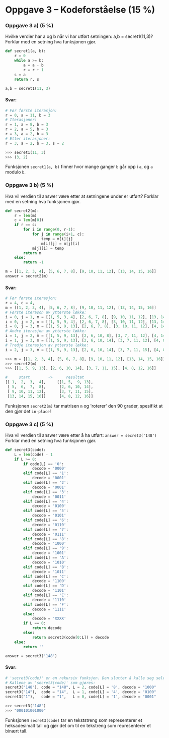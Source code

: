 # Oppgave 3 – Kodeforståelse (15 %)

### Oppgave 3 a) (5 %)

Hvilke verdier har a og b når vi har utført setningen: a,b = secret1(11,3)?
Forklar med en setning hva funksjonen gjør.

``` python
def secret1(a, b):
    r = 0
    while a >= b:
        a = a - b
        r = r + 1
    s = a
    return r, s

a,b = secret1(11, 3)
```

#### Svar:

``` python
# Før første iterasjon:
r = 0, a = 11, b = 3
# Iterasjoner:
r = 1, a = 8, b = 3
r = 2, a = 5, b = 3
r = 3, a = 2, b = 3
# Etter iterasjoner:
r = 3, a = 2, b = 3, s = 2

>>> secret1(11, 3)
>>> (3, 2)
```

Funksjonen `secret1(a, b)` finner hvor mange ganger `b` går opp i `a`, og `a` modulo `b`.

### Oppgave 3 b) (5 %)

Hva vil verdien til answer være etter at setningene under er utført?
Forklar med en setning hva funksjonen gjør.

``` python
def secret2(m):
    r = len(m)
    c = len(m[0])
    if r == c:
        for i in range(0, r-1):
            for j in range(i+1, c):
                temp = m[i][j]
                m[i][j] = m[j][i]
            m[j][i] = temp
        return m
    else:
        return -1

m = [[1, 2, 3, 4], [5, 6, 7, 8], [9, 10, 11, 12], [13, 14, 15, 16]]
answer = secret2(m)
```

#### Svar:

``` python
# Før første iterasjon:
r = 4, c = 4,
m = [[1, 2, 3, 4], [5, 6, 7, 8], [9, 10, 11, 12], [13, 14, 15, 16]]
# Første iterason av ytterste løkke:
i = 0, j = 1, m = [[1, 5, 3, 4], [2, 6, 7, 8], [9, 10, 11, 12], [13, 14, 15, 16]]
i = 0, j = 2, m = [[1, 5, 9, 4], [2, 6, 7, 8], [3, 10, 11, 12], [13, 14, 15, 16]]
i = 0, j = 3, m = [[1, 5, 9, 13], [2, 6, 7, 8], [3, 10, 11, 12], [4, 14, 15, 16]]
# Andre iterasjon av ytterste løkke:
i = 1, j = 2, m = [[1, 5, 9, 13], [2, 6, 10, 8], [3, 7, 11, 12], [4, 14, 15, 16]]
i = 1, j = 3, m = [[1, 5, 9, 13], [2, 6, 10, 14], [3, 7, 11, 12], [4, 8, 15, 16]]
# Tredje iterasjon av ytterste løkke:
i = 2, j = 3, m = [[1, 5, 9, 13], [2, 6, 10, 14], [3, 7, 11, 15], [4, 8, 12, 16]]

>>> m = [[1, 2, 3, 4], [5, 6, 7, 8], [9, 10, 11, 12], [13, 14, 15, 16]]
>>> secret2(m)
>>> [[1, 5, 9, 13], [2, 6, 10, 14], [3, 7, 11, 15], [4, 8, 12, 16]]

#     start        ->      resultat
[[ 1,  2,  3,  4],     [[1, 5,  9, 13],
 [ 5,  6,  7,  8],      [2, 6, 10, 14],
 [ 9, 10, 11, 12],      [3, 7, 11, 15],
 [13, 14, 15, 16]]      [4, 8, 12, 16]]
```

Funksjonen `secret2(m)` tar matrisen `m` og 'roterer' den 90 grader, spesifikt at den gjør det `in-place`!

### Oppgave 3 c) (5 %)

Hva vil verdien til answer være etter å ha utført:
`answer = secret3('148')`
Forklar med en setning hva funksjonen gjør.

``` python
def secret3(code):
    L = len(code) - 1
    if L >= 0:
        if code[L] == '0':
            decode = '0000'
        elif code[L] == '1':
            decode = '0001'
        elif code[L] == '2':
            decode = '0001'
        elif code[L] == '3':
            decode = '0011'
        elif code[L] == '4':
            decode = '0100'
        elif code[L] == '5':
            decode = '0101'
        elif code[L] == '6':
            decode = '0110'
        elif code[L] == '7':
            decode = '0111'
        elif code[L] == '8':
            decode = '1000'
        elif code[L] == '9':
            decode = '1001'
        elif code[L] == 'A':
            decode = '1010'
        elif code[L] == 'B':
            decode = '1011'
        elif code[L] == 'C':
            decode = '1100'
        elif code[L] == 'D':
            decode = '1101'
        elif code[L] == 'E':
            decode = '1110'
        elif code[L] == 'F':
            decode = '1111'
        else:
            decode = 'XXXX'
        if L == 0:
            return decode
        else:
            return secret3(code[0:L]) + decode
    else:
        return ''

answer = secret3('148')
```

#### Svar:

``` python
# 'secret3(code)' er en rekursiv funksjon. Den slutter å kalle seg selv hvis 'L', len(code) == 0.
# Kallene av 'secret3(code)' som gjøres:
secret3("148"), code = "148", L = 2, code[L] = '8', decode = "1000"
secret3("14"),  code = "14",  L = 1, code[L] = '4', decode = "0100"
secret3("1"),   code = "1",   L = 0, code[L] = '1', decode = "0001"

>>> secret3("148")
>>> "000101001000"
```

Funksjonen `secret3(code)` tar en tekststreng som representerer et heksadesimalt tall og gjør det om til en tekstreng som representerer et binært tall.

